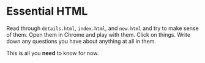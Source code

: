 # Essential HTML

Read through `details.html`, `index.html`, and `new.html` and try to make sense of them. Open them in Chrome and play with them. Click on things. Write down any questions you have about anything at all in them.

This is all you **need** to know for now.
